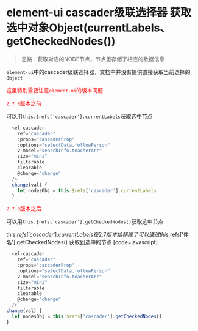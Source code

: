 # element-ui cascader级联选择器 获取选中对象Object(currentLabels、getCheckedNodes())
> 思路：获取对应的NODE节点，节点里存储了相应的数据信息

`element-ui`中的cascader级联选择器，文档中并没有提供直接获取当前选择的`Object`

<font color=red>这里特别需要注意`element-ui`的版本问题</font>

<font color=red>`2.7.0`版本之前</font>

可以用`this.$refs['cascader'].currentLabels`获取选中节点

```javascript
  <el-cascader
    ref="cascader"
    :props="cascaderProp"
    :options="selectData.followPerson"
    v-model="searchInfo.teacherArr"
    size="mini"
    filterable
    clearable
    @change="change"
  />
  change(val) { 
    let nodesObj = this.$refs['cascader'].currentLabels
  }

```

<font color=red>`2.7.0`版本之后</font>

可以用`this.$refs['cascader'].getCheckedNodes()`获取选中节点


this.$refs['cascader'].currentLabels 在2.7版本给移除了 可以通过this.$refs['件名'].getCheckedNodes() 获取到选中的节点 [code=javascript] 
```javascript
  <el-cascader
    ref="cascader"
    :props="cascaderProp"
    :options="selectData.followPerson"
    v-model="searchInfo.teacherArr"
    size="mini"
    filterable
    clearable
    @change="change"
  />
change(val) { 
  let nodesObj = this.$refs['cascader'].getCheckedNodes()
}
```